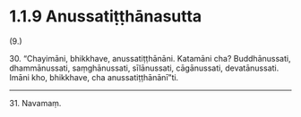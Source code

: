 

# 1.1.9 Anussatiṭṭhānasutta




(9.)

30\. “Chayimāni, bhikkhave, anussatiṭṭhānāni. Katamāni cha? Buddhānussati, dhammānussati, saṃghānussati, sīlānussati, cāgānussati, devatānussati. Imāni kho, bhikkhave, cha anussatiṭṭhānānī”ti.

---

31\. Navamaṃ.





